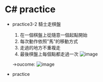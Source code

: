 # C# practice
* practice3-2 騎士走棋盤
  1. 在一個棋盤上從隨意一個起點開始
  2. 每次動作依照”馬”的移動方式
  3. 走過的地方不重複走
  4. 最後棋盤上每個點都走過一次
  ![image](https://user-images.githubusercontent.com/58549322/109910198-8aea5c00-7ce2-11eb-945f-dfbc471551d6.png)

  ->oucome:
  ![image](https://user-images.githubusercontent.com/58549322/109910264-ad7c7500-7ce2-11eb-820d-b62ab2b63a74.png)

  
* practice
